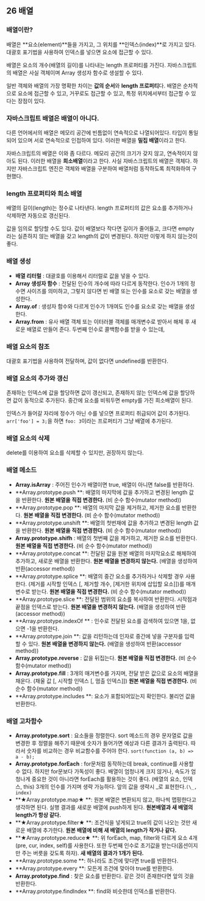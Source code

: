 ## 26 배열

### 배열이란?

배열은 **요소(element)**들을 가지고, 그 위치를 **인덱스(index)**로 가지고 있다. 대괄호 표기법을 사용하여 인덱스를 넣으면 요소에 접근할 수 있다.

배열은 요소의 개수(배열의 길이)를 나타내는 length 프로퍼티를 가진다. 자바스크립트의 배열은 사실 객체이며 Array 생성자 함수로 생설할 수 있다.

일반 객체와 배열의 가장 명확한 차이는 **값의 순서**와 **length 프로퍼티**다. 배열은 순차적으로 요소에 접근할 수 있고, 거꾸로도 접근할 수 있고, 특정 위치에서부터 접근할 수 있다는 장점이 있다.

### 자바스크립트 배열은 배열이 아니다.

다른 언어에서의 배열은 메모리 공간에 빈틈없이 연속적으로 나열되어있다. 타입이 통일되어 있으며 서로 연속적으로 인접하여 있다. 이러한 배열을 **밀집 배열**이라고 한다.

자바스크립트의 배열은 이와 좀 다르다. 메모리 공간의 크기가 갖지 않고, 연속적이지 않아도 된다. 이러한 배열을 **희소배열**이라고 한다. 사실 자바스크립트의 배열은 객체다. 하지만 자바스크립트 엔진은 객체와 배열을 구분하여 배열처럼 동작하도록 최적화하여 구현했다.

### length 프로퍼티와 희소 배열

배열의 길이(length)는 정수로 나타낸다. length 프로퍼티의 값은 요소를 추가하거나 삭제하면 자동으로 갱신된다.

값을 임의로 할당할 수도 있다. 값이 배열보다 작다면 길이가 줄어들고, 크다면 empty 라는 실존하지 않는 배열을 갖고 length의 값이 변경된다. 하지만 이렇게 하지 않는것이 좋다.

### 배열 생성

- **배열 리터럴** : 대괄호를 이용해서 리터럴로 값을 넣을 수 있다.
- **Array 생성자 함수** : 전달된 인수의 개수에 따라 다르게 동작한다. 인수가 1개의 정수면 사이즈를 의미하고, 그렇지 않다면 빈 배열 또는 인수를 요소로 갖는 배열을 생성한다.
- **Array.of** : 생성자 함수와 다르게 인수가 1개여도 인수를 요소로 갖는 배열을 생성한다.
- **Array.from** : 유사 배열 객체 또는 이터러블 객체를 매개변수로 받아서 해체 후 새로운 배열로 만들어 준다. 두번째 인수로 콜백함수를 받을 수 있는데,

### 배열 요소의 참조

대괄호 표기법을 사용하여 전달하며, 값이 없다면 undefined를 반환한다.

### 배열 요소의 추가와 갱신

존재하는 인덱스에 값을 할당하면 값이 갱신되고, 존재하지 않는 인덱스에 값을 할당하면 값이 동적으로 추가된다. 중간에 요소를 비워두면 empty를 가진 희소배열이 된다.

인덱스가 들어갈 자리에 정수가 아닌 수를 넣으면 프로퍼티 취급되어 값이 추가된다. `arr['foo'] = 3;`을 하면 `foo: 3`이라는 프로퍼티가 그냥 배열에 추가된다.

### 배열 요소의 삭제

delete를 이용하여 요소를 삭제할 수 있지만, 권장하지 않는다.

### 배열 메소드

- **Array.isArray** : 주어진 인수가 배열이면 true, 배열이 아니면 false를 반환하다.
- **Array.prototype.push **: 배열의 마지막에 값을 추가하고 변경된 length 값을 반환한다. **원본 배열을 직접 변경한다.** (비 순수 함수(mutator method))
- **Array.prototype.pop **: 배열의 마지막 값을 제거하고, 제거한 요소를 반환한다. **원본 배열을 직접 변경한다.** (비 순수 함수(mutator method))
- **Array.prototype.unshift **: 배열의 첫번재에 값을 추가하고 변경된 length 값을 반환한다. **원본 배열을 직접 변경한다.** (비 순수 함수(mutator method))
- **Array.prototype.shifh**  :  배열의 첫번째 값을 제거하고, 제거한 요소를 반환한다. **원본 배열을 직접 변경한다.** (비 순수 함수(mutator method))
- **Array.prototype.concat **: 전달된 값을 원본 배열의 마지막요소로 해체하여 추가하고, 새로운 배열을 반환한다. **원본 배열을 변경하지 않는다.** (배열을 생성하여 반환(accessor method))
- **Array.prototype.splice **: 배열의 중간 요소를 추가하거나 삭제할 경우 사용한다. (제거를 시작할 인덱스 [, 제거할 개수, [제거한 위치에 삽입할 요소]])를 매개변수로 받는다. **원본 배열을 직접 변경한다.** (비 순수 함수(mutator method))
- **Array.prototype.slice **: 전달된 범위의 요소를 복사하여 반환한다. 시작점과 끝점을 인덱스로 받는다. **원본 배열을 변경하지 않는다.** (배열을 생성하여 반환(accessor method))
- **Array.prototype.indexOf ** : 인수로 전달된 요소를 검색하여 있으면 1을, 없으면 -1을 반환한다.
- **Array.prototype.join **: 값을 리턴하는데 인자로 중간에 넣을 구분자를 입력할 수 있다. **원본 배열을 변경하지 않는다.** (배열을 생성하여 반환(accessor method))
- **Array.prototype.reverse** : 값을 뒤집는다. **원본 배열을 직접 변경한다.** (비 순수 함수(mutator method))
- **Array.prototype.fill** : 3개의 매겨변수를 가지며,  전달 받은 값으로 요소의 배열을 채운다. (채울 값 [, 시작할 인덱스 [, 멈출 인덱스]])  **원본 배열을 직접 변경한다.** (비 순수 함수(mutator method))
- **Array.prototype.includes **: 요소가 포함되어있는지 확인한다. 불리언 값을 반환한다.

### 배열 고차함수

- **Array.prototype.sort** : 요소들을 정렬한다. sort 메소드의 경우 문자열로 값을 변경한 후 정렬을 해주기 때문에 숫자가 들어가면 예상과 다른 결과가 출력된다. 따라서 숫자를 비교하는 경우 비교함수를 주어야 한다. `sort(function (a, b) => a - b);`
- **Array.prototype.forEach** : for문처럼 동작하는데 break, continue를 사용할 수 없다. 하지만 for문보다 가독성이 좋다. 배열이 엄청나게 크지 않거나, 속도가 엄청나게 중요한 것이 아니라면 forEach를 활용하는 것이 좋다. (배열의 요소, 인덱스, this) 3개의 인수를 가지며 생략 가능하다. 앞의 값을 생략시 _로 표현한다.`(\_, index)`
- **★Array.prototype.map★ **: 원본 배열은 변환되지 않고, 하나씩 맵핑한다고 생각하면 된다. 실행 결과를 새로운 배열에 push하게 된다. **원본배열과 새 배열의 length가 항상 같다.**
- **★Array.prototype.filter★ **: 조건식을 넣게되고 true의 값이 나오는 것만 새로운 배열에 추가한다. **원본 배열에 비해 새 배열의 length가 작거나 같다.**
- **★Array.prototype.reduce★ **:  위 forEach, map, filter와 다르게 요소 4개(pre, cur, index, self)를 사용한다. 또한 두번째 인수로 초기값을 받는다(옵션이지만 주는 버릇을 갖도록 하자). **새 배열의 결과가 1개가 된다.**
- **Array.prototype.some **: 하나라도 조건에 맞다면 true를 반환한다.
- **Array.prototype.every **: 모든게 조건에 맞아야 true를 반환한다.
- **Array.prototype.find** : 찾은 요소를 반환한다. 같은 것이 존재한다면 앞의 것을 반환한다.
- **Array.prototype.findIndex **: find와 비슷한데 인덱스를 반환한다.